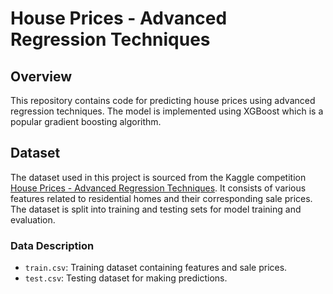 # House Prices - Advanced Regression Techniques


## Overview

This repository contains code for predicting house prices using advanced regression techniques. The model is implemented using XGBoost which is a popular gradient boosting algorithm.


## Dataset

The dataset used in this project is sourced from the Kaggle competition  [House Prices - Advanced Regression Techniques](https://www.kaggle.com/c/house-prices-advanced-regression-techniques). It consists of various features related to residential homes and their corresponding sale prices. The dataset is split into training and testing sets for model training and evaluation.

### Data Description

- `train.csv`: Training dataset containing features and sale prices.
- `test.csv`: Testing dataset for making predictions.



